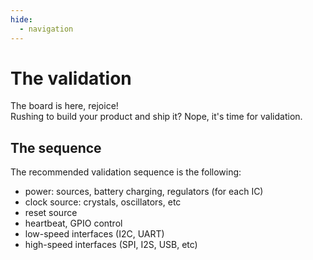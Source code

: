 ```yaml
---
hide:
  - navigation
---
```


# The validation

The board is here, rejoice!  
Rushing to build your product and ship it? Nope, it's time for validation.

## The sequence

The recommended validation sequence is the following:

- power: sources, battery charging, regulators (for each IC)
- clock source: crystals, oscillators, etc
- reset source
- heartbeat, GPIO control
- low-speed interfaces (I2C, UART)
- high-speed interfaces (SPI, I2S, USB, etc)
